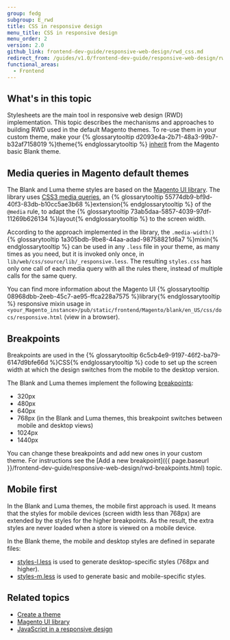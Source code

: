 ```yaml
---
group: fedg
subgroup: E_rwd
title: CSS in responsive design
menu_title: CSS in responsive design
menu_order: 2
version: 2.0
github_link: frontend-dev-guide/responsive-web-design/rwd_css.md
redirect_from: /guides/v1.0/frontend-dev-guide/responsive-web-design/rwd_css.html
functional_areas:
  - Frontend
---
```


## What's in this topic

Stylesheets are the main tool in responsive web design (RWD) implementation. This topic describes the mechanisms and approaches to building RWD used in the default Magento themes. To re-use them in your custom theme, make your {% glossarytooltip d2093e4a-2b71-48a3-99b7-b32af7158019 %}theme{% endglossarytooltip %} <a href="{{ page.baseurl }}/frontend-dev-guide/themes/theme-inherit.html" target="_blank">inherit</a> from the Magento basic Blank theme.

<h2 id="lib_rwd">Media queries in Magento default themes</h2>

The Blank and Luma theme styles are based on the <a href="{{ page.baseurl }}/frontend-dev-guide//css-topics/theme-ui-lib.html" target="_blank">Magento UI library</a>. The library uses <a href="http://en.wikipedia.org/wiki/Media_queries" target="_blank">CSS3 media queries</a>, an {% glossarytooltip 55774db9-bf9d-40f3-83db-b10cc5ae3b68 %}extension{% endglossarytooltip %} of the <code>@media</code> rule, to adapt the {% glossarytooltip 73ab5daa-5857-4039-97df-11269b626134 %}layout{% endglossarytooltip %} to the screen width.

According to the approach implemented in the library, the <code>.media-width()</code> {% glossarytooltip 1a305bdb-9be8-44aa-adad-98758821d6a7 %}mixin{% endglossarytooltip %} can be used in any <code>.less</code> file in your theme, as many times as you need, but it is invoked only once, in <code>lib/web/css/source/lib/_responsive.less</code>. The resulting <code>styles.css</code> has only one call of each media query with all the rules there, instead of multiple calls for the same query.


You can find more information about the Magento UI {% glossarytooltip 08968dbb-2eeb-45c7-ae95-ffca228a7575 %}library{% endglossarytooltip %} responsive mixin usage in <code>&lt;your_Magento_instance&gt;/pub/static/frontend/Magento/blank/en_US/css/docs/responsive.html</code> (view in a browser).

<h2 id="fedg_rwd_css_break">Breakpoints</h2>

Breakpoints are used in the {% glossarytooltip 6c5cb4e9-9197-46f2-ba79-6147d9bfe66d %}CSS{% endglossarytooltip %} code to set up the screen width at which the design switches from the mobile to the desktop version.

The Blank and Luma themes implement the following <a href="{{ page.baseurl }}/frontend-dev-guide/responsive-web-design/rwd_overview.html#fedg_rwd_terms" target="_blank">breakpoints</a>:
<ul>
  <li>320px</li>
  <li>480px</li>
  <li>640px</li>
  <li>768px (in the Blank and Luma themes, this breakpoint switches between mobile and desktop views)</li> <li>1024px</li>
  <li>1440px</li>
</ul>

You can change these breakpoints and add new ones in your custom theme. For instructions see the [Add a new breakpoint]({{ page.baseurl }}/frontend-dev-guide/responsive-web-design/rwd-breakpoints.html) topic.

## Mobile first

In the Blank and Luma themes, the mobile first approach is used. It means that the styles for mobile devices (screen width less than 768px) are extended by the styles for the higher breakpoints. As the result, the extra styles are never loaded when a store is viewed on a mobile device.


In the Blank theme, the mobile and desktop styles are defined in separate files:

<ul>
<li><a href="{{ site.mage2000url }}app/design/frontend/Magento/blank/web/css/styles-l.less">styles-l.less</a> is used to generate desktop-specific styles (768px and higher).</li>
<li><a href="{{ site.mage2000url }}app/design/frontend/Magento/blank/web/css/styles-m.less">styles-m.less</a> is used to generate basic and mobile-specific styles.</li>
</ul>




## Related topics

*	<a href="{{ page.baseurl }}/frontend-dev-guide/themes/theme-create.html">Create a theme</a>
*	<a href="{{ page.baseurl }}/frontend-dev-guide/css-topics/theme-ui-lib.html">Magento UI library</a>
*	<a href="{{ page.baseurl }}/frontend-dev-guide/responsive-web-design/rwd_js.html">JavaScript in a responsive design</a>



